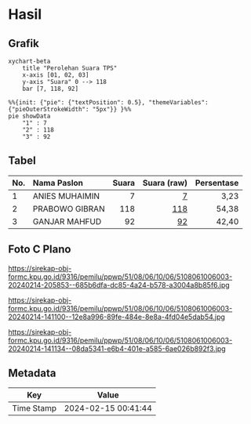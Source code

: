 # Hasil

## Grafik

```mermaid
xychart-beta
    title "Perolehan Suara TPS"
    x-axis [01, 02, 03]
    y-axis "Suara" 0 --> 118
    bar [7, 118, 92]
```

```mermaid
%%{init: {"pie": {"textPosition": 0.5}, "themeVariables": {"pieOuterStrokeWidth": "5px"}} }%%
pie showData
    "1" : 7
    "2" : 118
    "3" : 92
```

## Tabel

| No. | Nama Paslon    | Suara | Suara (raw) | Persentase |
|:--- |:-------------- | -----:| -----------:| ----------:|
| 1   | ANIES MUHAIMIN | 7     | [7][p-1]    | 3,23       |
| 2   | PRABOWO GIBRAN | 118   | [118][p-2]  | 54,38      |
| 3   | GANJAR MAHFUD  | 92    | [92][p-3]   | 42,40      |


[p-1]: https://github.com/gigit-pemilu/pemilu-2024-51-bali/blob/main/pilpres/hitung-suara/sub/51-bali/sub/08-buleleng/sub/06-buleleng/sub/1006-banyuasri/sub/003-tps/sub/paslon-1.txt
[p-2]: https://github.com/gigit-pemilu/pemilu-2024-51-bali/blob/main/pilpres/hitung-suara/sub/51-bali/sub/08-buleleng/sub/06-buleleng/sub/1006-banyuasri/sub/003-tps/sub/paslon-2.txt
[p-3]: https://github.com/gigit-pemilu/pemilu-2024-51-bali/blob/main/pilpres/hitung-suara/sub/51-bali/sub/08-buleleng/sub/06-buleleng/sub/1006-banyuasri/sub/003-tps/sub/paslon-3.txt

## Foto C Plano

https://sirekap-obj-formc.kpu.go.id/9316/pemilu/ppwp/51/08/06/10/06/5108061006003-20240214-205853--685b6dfa-dc85-4a24-b578-a3004a8b85f6.jpg

https://sirekap-obj-formc.kpu.go.id/9316/pemilu/ppwp/51/08/06/10/06/5108061006003-20240214-141100--12e8a996-89fe-484e-8e8a-4fd04e5dab54.jpg

https://sirekap-obj-formc.kpu.go.id/9316/pemilu/ppwp/51/08/06/10/06/5108061006003-20240214-141134--08da5341-e6b4-401e-a585-6ae026b892f3.jpg


## Metadata

| Key        | Value               |
| ---------- | ------------------- |
| Time Stamp | 2024-02-15 00:41:44 |



